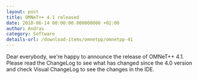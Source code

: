 ```yaml
---
layout: post
title: OMNeT++ 4.1 released
date: 2010-06-14 00:00:00.000000000 +02:00
author: Andras
category: Software
details-url: /download-items/omnetpp/omnetpp-41
---
```

Dear everybody, we're happy to announce the release of OMNeT++ 4.1. Please read
the ChangeLog to see what has changed since the 4.0 version and check Visual
ChangeLog to see the changes in the IDE.
